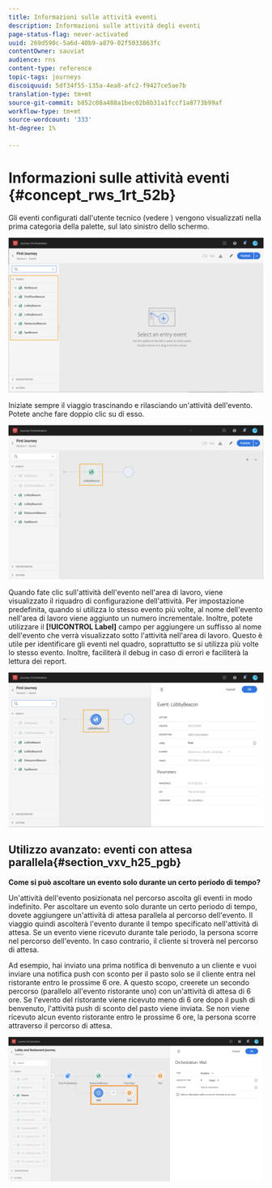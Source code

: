 ```yaml
---
title: Informazioni sulle attività eventi
description: Informazioni sulle attività degli eventi
page-status-flag: never-activated
uuid: 269d590c-5a6d-40b9-a879-02f5033863fc
contentOwner: sauviat
audience: rns
content-type: reference
topic-tags: journeys
discoiquuid: 5df34f55-135a-4ea8-afc2-f9427ce5ae7b
translation-type: tm+mt
source-git-commit: b852c08a488a1bec02b8b31a1fccf1a8773b99af
workflow-type: tm+mt
source-wordcount: '333'
ht-degree: 1%

---
```



# Informazioni sulle attività eventi {#concept_rws_1rt_52b}

Gli eventi configurati dall&#39;utente tecnico (vedere [](../event/about-events.md)) vengono visualizzati nella prima categoria della palette, sul lato sinistro dello schermo.

![](../assets/journey43.png)

Iniziate sempre il viaggio trascinando e rilasciando un&#39;attività dell&#39;evento. Potete anche fare doppio clic su di esso.

![](../assets/journey44.png)

Quando fate clic sull&#39;attività dell&#39;evento nell&#39;area di lavoro, viene visualizzato il riquadro di configurazione dell&#39;attività. Per impostazione predefinita, quando si utilizza lo stesso evento più volte, al nome dell&#39;evento nell&#39;area di lavoro viene aggiunto un numero incrementale. Inoltre, potete utilizzare il **[!UICONTROL Label]** campo per aggiungere un suffisso al nome dell&#39;evento che verrà visualizzato sotto l&#39;attività nell&#39;area di lavoro. Questo è utile per identificare gli eventi nel quadro, soprattutto se si utilizza più volte lo stesso evento. Inoltre, faciliterà il debug in caso di errori e faciliterà la lettura dei report.

![](../assets/journey33.png)

## Utilizzo avanzato: eventi con attesa parallela{#section_vxv_h25_pgb}

**Come si può ascoltare un evento solo durante un certo periodo di tempo?**

Un&#39;attività dell&#39;evento posizionata nel percorso ascolta gli eventi in modo indefinito. Per ascoltare un evento solo durante un certo periodo di tempo, dovete aggiungere un&#39;attività di attesa parallela al percorso dell&#39;evento. Il viaggio quindi ascolterà l&#39;evento durante il tempo specificato nell&#39;attività di attesa. Se un evento viene ricevuto durante tale periodo, la persona scorre nel percorso dell&#39;evento. In caso contrario, il cliente si troverà nel percorso di attesa.

Ad esempio, hai inviato una prima notifica di benvenuto a un cliente e vuoi inviare una notifica push con sconto per il pasto solo se il cliente entra nel ristorante entro le prossime 6 ore. A questo scopo, creerete un secondo percorso (parallelo all&#39;evento ristorante uno) con un&#39;attività di attesa di 6 ore. Se l&#39;evento del ristorante viene ricevuto meno di 6 ore dopo il push di benvenuto, l&#39;attività push di sconto del pasto viene inviata. Se non viene ricevuto alcun evento ristorante entro le prossime 6 ore, la persona scorre attraverso il percorso di attesa.

![](../assets/journeyuc2_31.png)
